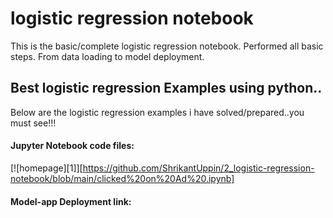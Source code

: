 # logistic regression notebook
 This is the basic/complete logistic regression notebook. Performed all basic steps. From data loading to model deployment.

## Best logistic regression Examples using python..

Below are the logistic regression examples i have solved/prepared..you must see!!!

#### Jupyter Notebook code files:
[![homepage][1]][https://github.com/ShrikantUppin/2_logistic-regression-notebook/blob/main/clicked%20on%20Ad%20.ipynb]

#### Model-app Deployment link:





